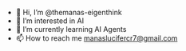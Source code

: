 - 👋 Hi, I’m @themanas-eigenthink
- 👀 I’m interested in AI
- 🌱 I’m currently learning AI Agents
- 📫 How to reach me manaslucifercr7@gmail.com

<!---
themanas-eigenthink/themanas-eigenthink is a ✨ special ✨ repository because its `README.md` (this file) appears on your GitHub profile.
You can click the Preview link to take a look at your changes.
--->
